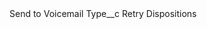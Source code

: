 <?xml version="1.0" encoding="UTF-8"?>
<CustomMetadata xmlns="http://soap.sforce.com/2006/04/metadata" xmlns:xsi="http://www.w3.org/2001/XMLSchema-instance" xmlns:xsd="http://www.w3.org/2001/XMLSchema">
    <label>Send to Voicemail</label>
    <values>
        <field>Type__c</field>
        <value xsi:type="xsd:string">Retry Dispositions</value>
    </values>
</CustomMetadata>
